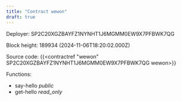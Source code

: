 ```yaml
---
title: "Contract wewon"
draft: true
---
```

Deployer: SP2C20XGZBAYFZ1NYNHT1J6MGMM0EW9X7PFBWK7QG


 



Block height: 189934 (2024-11-06T18:20:02.000Z)

Source code: {{<contractref "wewon" SP2C20XGZBAYFZ1NYNHT1J6MGMM0EW9X7PFBWK7QG wewon>}}

Functions:

* say-hello _public_
* get-hello _read_only_
